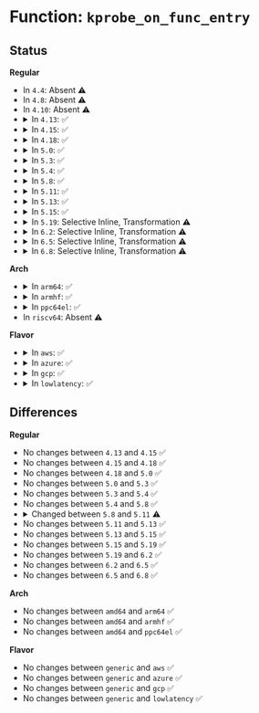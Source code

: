 # Function: <code>kprobe_on_func_entry</code>

## Status
<b>Regular</b>
<ul>
<li>
In <code>4.4</code>: Absent ⚠️
</li>
<li>
In <code>4.8</code>: Absent ⚠️
</li>
<li>
In <code>4.10</code>: Absent ⚠️
</li>
<li>
<details>
<summary>In <code>4.13</code>: ✅</summary>

```c
bool kprobe_on_func_entry(kprobe_opcode_t *addr, const char *sym, long unsigned int offset);
```

**Collision:** Unique Global

**Inline:** No

**Transformation:** False

**Instances:**

```
In kernel/kprobes.c (ffffffff81142ab0)
Location: kernel/kprobes.c:1902
Inline: False
Direct callers:
  - kernel/kprobes.c:register_kretprobe
  - kernel/kprobes.c:register_jprobe
  - kernel/trace/trace_kprobe.c:create_trace_kprobe
```
**Symbols:**

```
ffffffff81142ab0-ffffffff81142b28: kprobe_on_func_entry (STB_GLOBAL)
```
</details>
</li>
<li>
<details>
<summary>In <code>4.15</code>: ✅</summary>

```c
bool kprobe_on_func_entry(kprobe_opcode_t *addr, const char *sym, long unsigned int offset);
```

**Collision:** Unique Global

**Inline:** No

**Transformation:** False

**Instances:**

```
In kernel/kprobes.c (ffffffff8114f870)
Location: kernel/kprobes.c:1906
Inline: False
Direct callers:
  - kernel/kprobes.c:register_kretprobe
  - kernel/trace/trace_kprobe.c:create_trace_kprobe
```
**Symbols:**

```
ffffffff8114f870-ffffffff8114f8e8: kprobe_on_func_entry (STB_GLOBAL)
```
</details>
</li>
<li>
<details>
<summary>In <code>4.18</code>: ✅</summary>

```c
bool kprobe_on_func_entry(kprobe_opcode_t *addr, const char *sym, long unsigned int offset);
```

**Collision:** Unique Global

**Inline:** No

**Transformation:** False

**Instances:**

```
In kernel/kprobes.c (ffffffff8115e3b0)
Location: kernel/kprobes.c:1950
Inline: False
Direct callers:
  - kernel/kprobes.c:register_kretprobe
  - kernel/trace/trace_kprobe.c:create_trace_kprobe
  - kernel/trace/trace_kprobe.c:trace_kprobe_on_func_entry
  - kernel/trace/trace_kprobe.c:trace_kprobe_on_func_entry
```
**Symbols:**

```
ffffffff8115e3b0-ffffffff8115e428: kprobe_on_func_entry (STB_GLOBAL)
```
</details>
</li>
<li>
<details>
<summary>In <code>5.0</code>: ✅</summary>

```c
bool kprobe_on_func_entry(kprobe_opcode_t *addr, const char *sym, long unsigned int offset);
```

**Collision:** Unique Global

**Inline:** No

**Transformation:** False

**Instances:**

```
In kernel/kprobes.c (ffffffff8116af30)
Location: kernel/kprobes.c:1867
Inline: False
Direct callers:
  - kernel/kprobes.c:register_kretprobe
  - kernel/trace/trace_kprobe.c:trace_kprobe_create
  - kernel/trace/trace_kprobe.c:trace_kprobe_on_func_entry
  - kernel/trace/trace_kprobe.c:trace_kprobe_on_func_entry
```
**Symbols:**

```
ffffffff8116af30-ffffffff8116afa8: kprobe_on_func_entry (STB_GLOBAL)
```
</details>
</li>
<li>
<details>
<summary>In <code>5.3</code>: ✅</summary>

```c
bool kprobe_on_func_entry(kprobe_opcode_t *addr, const char *sym, long unsigned int offset);
```

**Collision:** Unique Global

**Inline:** No

**Transformation:** False

**Instances:**

```
In kernel/kprobes.c (ffffffff81177d20)
Location: kernel/kprobes.c:1871
Inline: False
Direct callers:
  - kernel/kprobes.c:register_kretprobe
  - kernel/trace/trace_kprobe.c:trace_kprobe_create
  - kernel/trace/trace_kprobe.c:trace_kprobe_on_func_entry
  - kernel/trace/trace_kprobe.c:trace_kprobe_on_func_entry
```
**Symbols:**

```
ffffffff81177d20-ffffffff81177d98: kprobe_on_func_entry (STB_GLOBAL)
```
</details>
</li>
<li>
<details>
<summary>In <code>5.4</code>: ✅</summary>

```c
bool kprobe_on_func_entry(kprobe_opcode_t *addr, const char *sym, long unsigned int offset);
```

**Collision:** Unique Global

**Inline:** No

**Transformation:** False

**Instances:**

```
In kernel/kprobes.c (ffffffff81183c30)
Location: kernel/kprobes.c:1914
Inline: False
Direct callers:
  - kernel/kprobes.c:register_kretprobe
  - kernel/trace/trace_kprobe.c:trace_kprobe_create
  - kernel/trace/trace_kprobe.c:trace_kprobe_on_func_entry
  - kernel/trace/trace_kprobe.c:trace_kprobe_on_func_entry
```
**Symbols:**

```
ffffffff81183c30-ffffffff81183ca8: kprobe_on_func_entry (STB_GLOBAL)
```
</details>
</li>
<li>
<details>
<summary>In <code>5.8</code>: ✅</summary>

```c
bool kprobe_on_func_entry(kprobe_opcode_t *addr, const char *sym, long unsigned int offset);
```

**Collision:** Unique Global

**Inline:** No

**Transformation:** False

**Instances:**

```
In kernel/kprobes.c (ffffffff811979f0)
Location: kernel/kprobes.c:1958
Inline: False
Direct callers:
  - kernel/kprobes.c:register_kretprobe
  - kernel/trace/trace_kprobe.c:trace_kprobe_create
  - kernel/trace/trace_kprobe.c:trace_kprobe_on_func_entry
  - kernel/trace/trace_kprobe.c:trace_kprobe_on_func_entry
```
**Symbols:**

```
ffffffff811979f0-ffffffff81197a66: kprobe_on_func_entry (STB_GLOBAL)
```
</details>
</li>
<li>
<details>
<summary>In <code>5.11</code>: ✅</summary>

```c
int kprobe_on_func_entry(kprobe_opcode_t *addr, const char *sym, long unsigned int offset);
```

**Collision:** Unique Global

**Inline:** No

**Transformation:** False

**Instances:**

```
In kernel/kprobes.c (ffffffff81194e30)
Location: kernel/kprobes.c:1970
Inline: False
Direct callers:
  - kernel/trace/trace_kprobe.c:trace_kprobe_create
  - kernel/trace/trace_kprobe.c:trace_kprobe_create
  - kernel/trace/trace_kprobe.c:trace_kprobe_on_func_entry
  - kernel/trace/trace_kprobe.c:trace_kprobe_on_func_entry
```
**Symbols:**

```
ffffffff81194e30-ffffffff81194ebb: kprobe_on_func_entry (STB_GLOBAL)
```
</details>
</li>
<li>
<details>
<summary>In <code>5.13</code>: ✅</summary>

```c
int kprobe_on_func_entry(kprobe_opcode_t *addr, const char *sym, long unsigned int offset);
```

**Collision:** Unique Global

**Inline:** No

**Transformation:** False

**Instances:**

```
In kernel/kprobes.c (ffffffff81195e30)
Location: kernel/kprobes.c:1975
Inline: False
Direct callers:
  - kernel/trace/trace_kprobe.c:__trace_kprobe_create
  - kernel/trace/trace_kprobe.c:trace_kprobe_on_func_entry
  - kernel/trace/trace_kprobe.c:trace_kprobe_on_func_entry
```
**Symbols:**

```
ffffffff81195e30-ffffffff81195eb5: kprobe_on_func_entry (STB_GLOBAL)
```
</details>
</li>
<li>
<details>
<summary>In <code>5.15</code>: ✅</summary>

```c
int kprobe_on_func_entry(kprobe_opcode_t *addr, const char *sym, long unsigned int offset);
```

**Collision:** Unique Global

**Inline:** No

**Transformation:** False

**Instances:**

```
In kernel/kprobes.c (ffffffff811beda0)
Location: kernel/kprobes.c:1967
Inline: False
Direct callers:
  - kernel/trace/trace_kprobe.c:__trace_kprobe_create
  - kernel/trace/trace_kprobe.c:trace_kprobe_on_func_entry
  - kernel/trace/trace_kprobe.c:trace_kprobe_on_func_entry
```
**Symbols:**

```
ffffffff811beda0-ffffffff811bee25: kprobe_on_func_entry (STB_GLOBAL)
```
</details>
</li>
<li>
<details>
<summary>In <code>5.19</code>: Selective Inline, Transformation ⚠️</summary>

```c
int kprobe_on_func_entry(kprobe_opcode_t *addr, const char *sym, long unsigned int offset);
```

**Collision:** Unique Global

**Inline:** Selective

**Transformation:** True

**Instances:**

```
In kernel/kprobes.c (ffffffff811f20de)
Location: kernel/kprobes.c:2158
Inline: True
Direct callers:
  - kernel/trace/trace_kprobe.c:__trace_kprobe_create
  - kernel/trace/trace_kprobe.c:trace_kprobe_on_func_entry
  - kernel/trace/trace_kprobe.c:trace_kprobe_on_func_entry
```
**Symbols:**

```
ffffffff81e64781-ffffffff81e64795: kprobe_on_func_entry.cold (STB_LOCAL)
ffffffff811f21f0-ffffffff811f22c4: kprobe_on_func_entry (STB_GLOBAL)
```
</details>
</li>
<li>
<details>
<summary>In <code>6.2</code>: Selective Inline, Transformation ⚠️</summary>

```c
int kprobe_on_func_entry(kprobe_opcode_t *addr, const char *sym, long unsigned int offset);
```

**Collision:** Unique Global

**Inline:** Selective

**Transformation:** True

**Instances:**

```
In kernel/kprobes.c (ffffffff81238dbe)
Location: kernel/kprobes.c:2166
Inline: True
Direct callers:
  - kernel/trace/trace_kprobe.c:__trace_kprobe_create
  - kernel/trace/trace_kprobe.c:trace_kprobe_on_func_entry
  - kernel/trace/trace_kprobe.c:trace_kprobe_on_func_entry
```
**Symbols:**

```
ffffffff8205c825-ffffffff8205c839: kprobe_on_func_entry.cold (STB_LOCAL)
ffffffff81238ef0-ffffffff81238fc4: kprobe_on_func_entry (STB_GLOBAL)
```
</details>
</li>
<li>
<details>
<summary>In <code>6.5</code>: Selective Inline, Transformation ⚠️</summary>

```c
int kprobe_on_func_entry(kprobe_opcode_t *addr, const char *sym, long unsigned int offset);
```

**Collision:** Unique Global

**Inline:** Selective

**Transformation:** True

**Instances:**

```
In kernel/kprobes.c (ffffffff8124ff18)
Location: kernel/kprobes.c:2179
Inline: True
Direct callers:
  - kernel/trace/trace_kprobe.c:__trace_kprobe_create
  - kernel/trace/trace_kprobe.c:__trace_kprobe_create
  - kernel/trace/trace_kprobe.c:trace_kprobe_on_func_entry
  - kernel/trace/trace_kprobe.c:trace_kprobe_on_func_entry
```
**Symbols:**

```
ffffffff820db17a-ffffffff820db18e: kprobe_on_func_entry.cold (STB_LOCAL)
ffffffff81250030-ffffffff81250104: kprobe_on_func_entry (STB_GLOBAL)
```
</details>
</li>
<li>
<details>
<summary>In <code>6.8</code>: Selective Inline, Transformation ⚠️</summary>

```c
int kprobe_on_func_entry(kprobe_opcode_t *addr, const char *sym, long unsigned int offset);
```

**Collision:** Unique Global

**Inline:** Selective

**Transformation:** True

**Instances:**

```
In kernel/kprobes.c (ffffffff81269bd1)
Location: kernel/kprobes.c:2180
Inline: True
Direct callers:
  - kernel/trace/trace_kprobe.c:__trace_kprobe_create
  - kernel/trace/trace_kprobe.c:__trace_kprobe_create
  - kernel/trace/trace_kprobe.c:trace_kprobe_on_func_entry
  - kernel/trace/trace_kprobe.c:trace_kprobe_on_func_entry
```
**Symbols:**

```
ffffffff821b6eb5-ffffffff821b6ec9: kprobe_on_func_entry.cold (STB_LOCAL)
ffffffff81269e40-ffffffff81269f14: kprobe_on_func_entry (STB_GLOBAL)
```
</details>
</li>
</ul>
<b>Arch</b>
<ul>
<li>
<details>
<summary>In <code>arm64</code>: ✅</summary>

```c
bool kprobe_on_func_entry(kprobe_opcode_t *addr, const char *sym, long unsigned int offset);
```

**Collision:** Unique Global

**Inline:** No

**Transformation:** False

**Instances:**

```
In kernel/kprobes.c (ffff8000101f9250)
Location: kernel/kprobes.c:1914
Inline: False
Direct callers:
  - kernel/trace/trace_kprobe.c:trace_kprobe_create
  - kernel/trace/trace_kprobe.c:trace_kprobe_on_func_entry
  - kernel/trace/trace_kprobe.c:trace_kprobe_on_func_entry
```
**Symbols:**

```
ffff8000101f9250-ffff8000101f92f8: kprobe_on_func_entry (STB_GLOBAL)
```
</details>
</li>
<li>
<details>
<summary>In <code>armhf</code>: ✅</summary>

```c
bool kprobe_on_func_entry(kprobe_opcode_t *addr, const char *sym, long unsigned int offset);
```

**Collision:** Unique Global

**Inline:** No

**Transformation:** False

**Instances:**

```
In kernel/kprobes.c (c0439520)
Location: kernel/kprobes.c:1914
Inline: False
Direct callers:
  - kernel/trace/trace_kprobe.c:trace_kprobe_create
  - kernel/trace/trace_kprobe.c:trace_kprobe_on_func_entry
```
**Symbols:**

```
c0439520-c04395b4: kprobe_on_func_entry (STB_GLOBAL)
```
</details>
</li>
<li>
<details>
<summary>In <code>ppc64el</code>: ✅</summary>

```c
bool kprobe_on_func_entry(kprobe_opcode_t *addr, const char *sym, long unsigned int offset);
```

**Collision:** Unique Global

**Inline:** No

**Transformation:** False

**Instances:**

```
In kernel/kprobes.c (c0000000002708e0)
Location: kernel/kprobes.c:1914
Inline: False
Direct callers:
  - kernel/trace/trace_kprobe.c:trace_kprobe_create
  - kernel/trace/trace_kprobe.c:trace_kprobe_on_func_entry
  - kernel/trace/trace_kprobe.c:trace_kprobe_on_func_entry
```
**Symbols:**

```
c0000000002708e0-c00000000027095c: kprobe_on_func_entry (STB_GLOBAL)
```
</details>
</li>
<li>
In <code>riscv64</code>: Absent ⚠️
</li>
</ul>
<b>Flavor</b>
<ul>
<li>
<details>
<summary>In <code>aws</code>: ✅</summary>

```c
bool kprobe_on_func_entry(kprobe_opcode_t *addr, const char *sym, long unsigned int offset);
```

**Collision:** Unique Global

**Inline:** No

**Transformation:** False

**Instances:**

```
In kernel/kprobes.c (ffffffff8117c250)
Location: kernel/kprobes.c:1914
Inline: False
Direct callers:
  - kernel/kprobes.c:register_kretprobe
  - kernel/trace/trace_kprobe.c:trace_kprobe_create
  - kernel/trace/trace_kprobe.c:trace_kprobe_on_func_entry
  - kernel/trace/trace_kprobe.c:trace_kprobe_on_func_entry
```
**Symbols:**

```
ffffffff8117c250-ffffffff8117c2c8: kprobe_on_func_entry (STB_GLOBAL)
```
</details>
</li>
<li>
<details>
<summary>In <code>azure</code>: ✅</summary>

```c
bool kprobe_on_func_entry(kprobe_opcode_t *addr, const char *sym, long unsigned int offset);
```

**Collision:** Unique Global

**Inline:** No

**Transformation:** False

**Instances:**

```
In kernel/kprobes.c (ffffffff8116f3f0)
Location: kernel/kprobes.c:1914
Inline: False
Direct callers:
  - kernel/kprobes.c:register_kretprobe
  - kernel/trace/trace_kprobe.c:trace_kprobe_create
  - kernel/trace/trace_kprobe.c:trace_kprobe_on_func_entry
  - kernel/trace/trace_kprobe.c:trace_kprobe_on_func_entry
```
**Symbols:**

```
ffffffff8116f3f0-ffffffff8116f468: kprobe_on_func_entry (STB_GLOBAL)
```
</details>
</li>
<li>
<details>
<summary>In <code>gcp</code>: ✅</summary>

```c
bool kprobe_on_func_entry(kprobe_opcode_t *addr, const char *sym, long unsigned int offset);
```

**Collision:** Unique Global

**Inline:** No

**Transformation:** False

**Instances:**

```
In kernel/kprobes.c (ffffffff8117a020)
Location: kernel/kprobes.c:1914
Inline: False
Direct callers:
  - kernel/kprobes.c:register_kretprobe
  - kernel/trace/trace_kprobe.c:trace_kprobe_create
  - kernel/trace/trace_kprobe.c:trace_kprobe_on_func_entry
  - kernel/trace/trace_kprobe.c:trace_kprobe_on_func_entry
```
**Symbols:**

```
ffffffff8117a020-ffffffff8117a098: kprobe_on_func_entry (STB_GLOBAL)
```
</details>
</li>
<li>
<details>
<summary>In <code>lowlatency</code>: ✅</summary>

```c
bool kprobe_on_func_entry(kprobe_opcode_t *addr, const char *sym, long unsigned int offset);
```

**Collision:** Unique Global

**Inline:** No

**Transformation:** False

**Instances:**

```
In kernel/kprobes.c (ffffffff81187950)
Location: kernel/kprobes.c:1914
Inline: False
Direct callers:
  - kernel/kprobes.c:register_kretprobe
  - kernel/trace/trace_kprobe.c:trace_kprobe_create
  - kernel/trace/trace_kprobe.c:trace_kprobe_on_func_entry
  - kernel/trace/trace_kprobe.c:trace_kprobe_on_func_entry
```
**Symbols:**

```
ffffffff81187950-ffffffff811879c8: kprobe_on_func_entry (STB_GLOBAL)
```
</details>
</li>
</ul>

## Differences
<b>Regular</b>
<ul>
<li>
No changes between <code>4.13</code> and <code>4.15</code> ✅
</li>
<li>
No changes between <code>4.15</code> and <code>4.18</code> ✅
</li>
<li>
No changes between <code>4.18</code> and <code>5.0</code> ✅
</li>
<li>
No changes between <code>5.0</code> and <code>5.3</code> ✅
</li>
<li>
No changes between <code>5.3</code> and <code>5.4</code> ✅
</li>
<li>
No changes between <code>5.4</code> and <code>5.8</code> ✅
</li>
<li>
<details>
<summary>Changed between <code>5.8</code> and <code>5.11</code> ⚠️</summary>
<ul>
<li>
<b>Return type changed. </b>
<code>bool</code> ➡️ <code>int</code>
</li>
</ul>
</details>
</li>
<li>
No changes between <code>5.11</code> and <code>5.13</code> ✅
</li>
<li>
No changes between <code>5.13</code> and <code>5.15</code> ✅
</li>
<li>
No changes between <code>5.15</code> and <code>5.19</code> ✅
</li>
<li>
No changes between <code>5.19</code> and <code>6.2</code> ✅
</li>
<li>
No changes between <code>6.2</code> and <code>6.5</code> ✅
</li>
<li>
No changes between <code>6.5</code> and <code>6.8</code> ✅
</li>
</ul>
<b>Arch</b>
<ul>
<li>
No changes between <code>amd64</code> and <code>arm64</code> ✅
</li>
<li>
No changes between <code>amd64</code> and <code>armhf</code> ✅
</li>
<li>
No changes between <code>amd64</code> and <code>ppc64el</code> ✅
</li>
</ul>
<b>Flavor</b>
<ul>
<li>
No changes between <code>generic</code> and <code>aws</code> ✅
</li>
<li>
No changes between <code>generic</code> and <code>azure</code> ✅
</li>
<li>
No changes between <code>generic</code> and <code>gcp</code> ✅
</li>
<li>
No changes between <code>generic</code> and <code>lowlatency</code> ✅
</li>
</ul>
